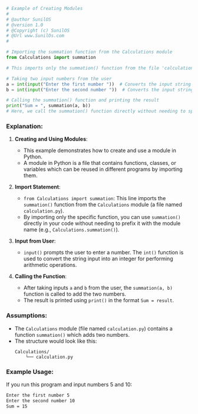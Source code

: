 ```python
# Example of Creating Modules 
#
# @author SunilOS  
# @version 1.0
# @Copyright (c) SunilOS  
# @Url www.SunilOs.com 
#

# Importing the summation function from the Calculations module
from Calculations import summation    

# This imports only the summation() function from the file 'calculation.py' located in the 'Calculations' module

# Taking two input numbers from the user
a = int(input("Enter the first number "))  # Converts the input string into an integer
b = int(input("Enter the second number "))  # Converts the input string into an integer

# Calling the summation() function and printing the result
print("Sum = ", summation(a, b))  
# Here, we call the summation() function directly without needing to specify the module name
```

### Explanation:

1. **Creating and Using Modules**:
   - This example demonstrates how to create and use a module in Python.
   - A module in Python is a file that contains functions, classes, or variables which can be reused in different programs by importing them.

2. **Import Statement**:
   - `from Calculations import summation`: This line imports the `summation()` function from the `Calculations` module (a file named `calculation.py`).
   - By importing only the specific function, you can use `summation()` directly in your code without needing to prefix it with the module name (e.g., `Calculations.summation()`).

3. **Input from User**:
   - `input()` prompts the user to enter a number. The `int()` function is used to convert the string input into an integer for performing arithmetic operations.

4. **Calling the Function**:
   - After taking inputs `a` and `b` from the user, the `summation(a, b)` function is called to add the two numbers.
   - The result is printed using `print()` in the format `Sum = result`.

### Assumptions:
- The `Calculations` module (file named `calculation.py`) contains a function `summation()` which adds two numbers.
- The structure would look like this:
   ```
   Calculations/
       └── calculation.py
   ```

### Example Usage:

If you run this program and input numbers 5 and 10:
```bash
Enter the first number 5
Enter the second number 10
Sum = 15
```
